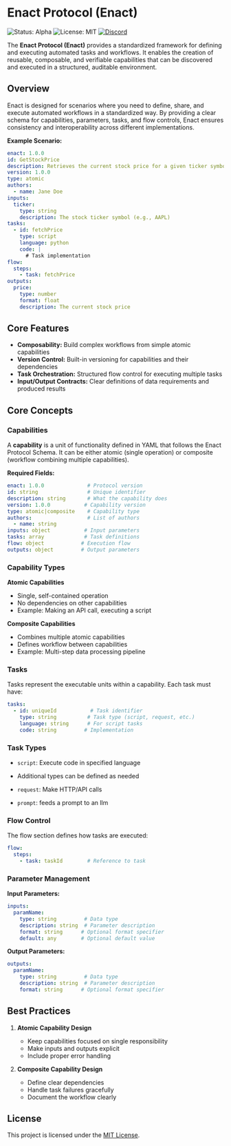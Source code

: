# Enact Protocol (Enact)

![Status: Alpha](https://img.shields.io/badge/Status-Alpha-yellow) ![License: MIT](https://img.shields.io/badge/License-MIT-blue.svg) [![Discord](https://img.shields.io/badge/Discord-Enact_PROTOCOL-blue?logo=discord&logoColor=white)](https://discord.gg/mMfxvMtHyS)

The **Enact Protocol (Enact)** provides a standardized framework for defining and executing automated tasks and workflows. It enables the creation of reusable, composable, and verifiable capabilities that can be discovered and executed in a structured, auditable environment.

## Overview

Enact is designed for scenarios where you need to define, share, and execute automated workflows in a standardized way. By providing a clear schema for capabilities, parameters, tasks, and flow controls, Enact ensures consistency and interoperability across different implementations.

**Example Scenario:**

```yaml
enact: 1.0.0
id: GetStockPrice
description: Retrieves the current stock price for a given ticker symbol.
version: 1.0.0
type: atomic
authors:
  - name: Jane Doe
inputs:
  ticker: 
    type: string
    description: The stock ticker symbol (e.g., AAPL)
tasks:
  - id: fetchPrice
    type: script
    language: python
    code: |
      # Task implementation
flow:
  steps:
    - task: fetchPrice
outputs:
  price: 
    type: number
    format: float
    description: The current stock price
```

## Core Features

- **Composability:** Build complex workflows from simple atomic capabilities
- **Version Control:** Built-in versioning for capabilities and their dependencies
- **Task Orchestration:** Structured flow control for executing multiple tasks
- **Input/Output Contracts:** Clear definitions of data requirements and produced results

## Core Concepts

### Capabilities

A **capability** is a unit of functionality defined in YAML that follows the Enact Protocol Schema. It can be either atomic (single operation) or composite (workflow combining multiple capabilities).

**Required Fields:**
```yaml
enact: 1.0.0              # Protocol version
id: string                # Unique identifier
description: string       # What the capability does
version: 1.0.0           # Capability version
type: atomic|composite    # Capability type
authors:                  # List of authors
  - name: string
inputs: object           # Input parameters
tasks: array             # Task definitions
flow: object            # Execution flow
outputs: object         # Output parameters
```

### Capability Types

**Atomic Capabilities**
- Single, self-contained operation
- No dependencies on other capabilities
- Example: Making an API call, executing a script

**Composite Capabilities**
- Combines multiple atomic capabilities
- Defines workflow between capabilities
- Example: Multi-step data processing pipeline

### Tasks

Tasks represent the executable units within a capability. Each task must have:

```yaml
tasks:
  - id: uniqueId           # Task identifier
    type: string          # Task type (script, request, etc.)
    language: string      # For script tasks
    code: string         # Implementation
```

### Task Types

- `script`: Execute code in specified language

- Additional types can be defined as needed
- `request`: Make HTTP/API calls
- `prompt`: feeds a prompt to an llm

### Flow Control

The flow section defines how tasks are executed:

```yaml
flow:
  steps:
    - task: taskId        # Reference to task
```

### Parameter Management

**Input Parameters:**
```yaml
inputs:
  paramName:
    type: string         # Data type
    description: string  # Parameter description
    format: string      # Optional format specifier
    default: any        # Optional default value
```

**Output Parameters:**
```yaml
outputs:
  paramName:
    type: string         # Data type
    description: string  # Parameter description
    format: string      # Optional format specifier
```

## Best Practices

1. **Atomic Capability Design**
   - Keep capabilities focused on single responsibility
   - Make inputs and outputs explicit
   - Include proper error handling

2. **Composite Capability Design**
   - Define clear dependencies
   - Handle task failures gracefully
   - Document the workflow clearly

## License

This project is licensed under the [MIT License](LICENSE).